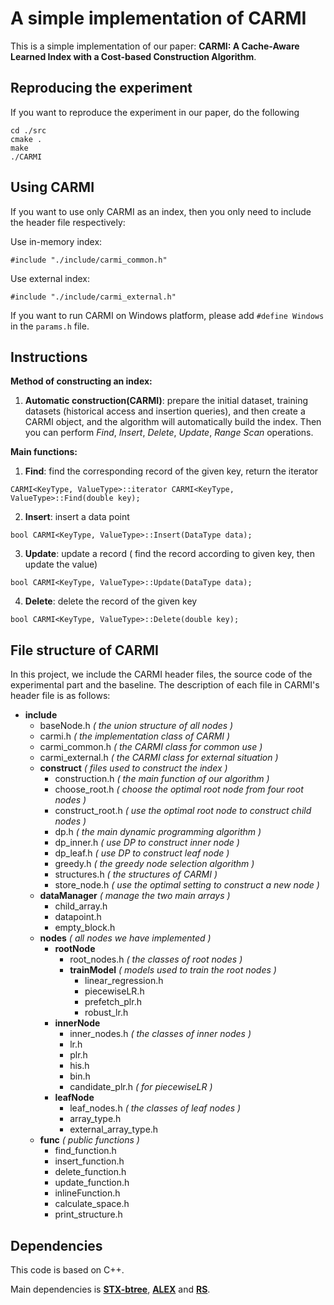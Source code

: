 # A simple implementation of CARMI

This is a simple implementation of our paper: **CARMI: A Cache-Aware Learned Index with a Cost-based Construction Algorithm**.

## Reproducing the experiment

If you want to reproduce the experiment in our paper, do the following

```
cd ./src
cmake .
make
./CARMI
```

## Using CARMI

If you want to use only CARMI as an index, then you only need to include the header file respectively:

Use in-memory index:
```
#include "./include/carmi_common.h"
```

Use external index:
```
#include "./include/carmi_external.h"
```

If you want to run CARMI on Windows platform, please add ```#define Windows``` in the ```params.h``` file.

## Instructions

**Method of constructing an index:**

1. **Automatic construction(CARMI)**: prepare the initial dataset, training datasets (historical access and insertion queries), and then create a CARMI object, and the algorithm will automatically build the index. Then you can perform *Find*, *Insert*, *Delete*, *Update*, *Range Scan* operations.

**Main functions:**

1. **Find**: find the corresponding record of the given key, return the iterator

```[C++]
CARMI<KeyType, ValueType>::iterator CARMI<KeyType, ValueType>::Find(double key);
```

2. **Insert**: insert a data point

```[C++]
bool CARMI<KeyType, ValueType>::Insert(DataType data);
```

3. **Update**: update a record ( find the record according to given key, then update the value)

```[C++]
bool CARMI<KeyType, ValueType>::Update(DataType data);
```

4. **Delete**: delete the record of the given key

```[C++]
bool CARMI<KeyType, ValueType>::Delete(double key);
```

## File structure of CARMI

In this project, we include the CARMI header files, the source code of the experimental part and the baseline. The description of each file in CARMI's header file is as follows:

- **include**
  - baseNode.h  *( the union structure of all nodes )*
  - carmi.h  *( the implementation class of CARMI )*
  - carmi_common.h  *( the CARMI class for common use )*
  - carmi_external.h  *( the CARMI class for external situation )*
  - **construct**  *( files used to construct the index )*
    - construction.h *( the main function of our algorithm )*
    - choose_root.h *( choose the optimal root node from four root nodes )*
    - construct_root.h *( use the optimal root node to construct child nodes )*
    - dp.h *( the main dynamic programming algorithm )*
    - dp_inner.h *( use DP to construct inner node )*
    - dp_leaf.h *( use DP to construct leaf node )*
    - greedy.h *( the greedy node selection algorithm )*
    - structures.h *( the structures of CARMI )*
    - store_node.h *( use the optimal setting to construct a new node )*
  - **dataManager**  *( manage the two main arrays )*
    - child_array.h
    - datapoint.h
    - empty_block.h
  - **nodes**   *( all nodes we have implemented )*
    - **rootNode**
      - root_nodes.h  *( the classes of root nodes )*
      - **trainModel** *( models used to train the root nodes )*
        - linear_regression.h
        - piecewiseLR.h
        - prefetch_plr.h
        - robust_lr.h
    - **innerNode**
      - inner_nodes.h  *( the classes of inner nodes )*
      - lr.h
      - plr.h
      - his.h
      - bin.h
      - candidate_plr.h *( for piecewiseLR )*
    - **leafNode**
      - leaf_nodes.h  *( the classes of leaf nodes )*
      - array_type.h
      - external_array_type.h
  - **func**  *( public functions )*
    - find_function.h
    - insert_function.h
    - delete_function.h
    - update_function.h
    - inlineFunction.h
    - calculate_space.h
    - print_structure.h

## Dependencies

This code is based on C++.

Main dependencies is [**STX-btree**](https://github.com/bingmann/stx-btree), [**ALEX**](https://github.com/microsoft/ALEX) and [**RS**](https://github.com/learnedsystems/RadixSpline).
